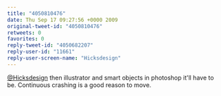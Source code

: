 ```yaml
---
title: "4050810476"
date: Thu Sep 17 09:27:56 +0000 2009
original-tweet-id: "4050810476"
retweets: 0
favorites: 0
reply-tweet-id: "4050682207"
reply-user-id: "11661"
reply-user-screen-name: "Hicksdesign"
---
```

<a href="https://twitter.com/Hicksdesign">@Hicksdesign</a> then illustrator and smart objects in photoshop it'll have to be. Continuous crashing is a good reason to move.
